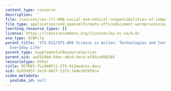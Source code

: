 ```yaml
---
content_type: resource
description: ''
file: /courses/res-tll-008-social-and-ethical-responsibilities-of-computing-serc-fall-2021/8283d95f3ec08827137334de3d3959ca_MITRES-TLL008F21-STS-012module.docx
file_type: application/vnd.openxmlformats-officedocument.wordprocessingml.document
learning_resource_types: []
license: https://creativecommons.org/licenses/by-nc-sa/4.0/
ocw_type: OCWFile
parent_title: 'STS.012/STS.008 Science in Action: Technologies and Controversies in
  Everyday Life'
parent_type: SupplementalResourceSection
parent_uid: aa5524bd-44ac-a6cd-4acb-ef45ca9582d4
resourcetype: Other
title: MITRES-TLL008F21-STS-012module.docx
uid: 8283d95f-3ec0-8827-1373-34de3d3959ca
video_metadata:
  youtube_id: null
---
```

